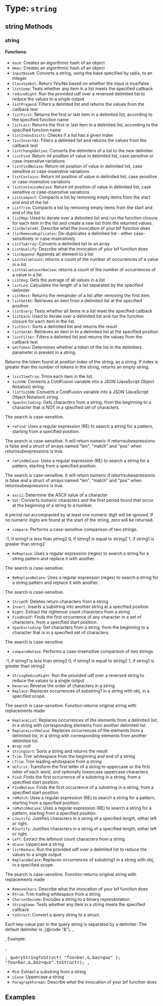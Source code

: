 # Type: `string`



## string Methods

### string

#### Functions:

 * `hash`: Creates an algorithmic hash of an object
 * `Hmac`: Creates an algorithmic hash of an object
 * `InputBaseN`: Converts a string, using the base specified by radix, to an integer.
 * `ClassSymbol`: Return Yes/No based on whether the input is true/false
 * `listSome`: Tests whether any item in a list meets the specified callback
 * `reduceRight`: Run the provided udf over a reversed delimited list to reduce the values to a single output
 * `listPrepend`: Filters a delimted list and returns the values from the callback test
 * `listFirst`: Returns the first or last item in a delimited list, according to the specified function name
 * `listLast`: Returns the first or last item in a delimited list, according to the specified function name
 * `listIndexExists`: Checks if a list has a given index
 * `listInsertAt`: Filters a delimted list and returns the values from the callback test
 * `listChangeDelims`: Converts the delimiters of a list to the new delimiter.
 * `listFind`: Return int position of value in delimited list, case sensitive or case-insenstive variations
 * `listFindNoCase`: Return int position of value in delimited list, case sensitive or case-insenstive variations
 * `listContains`: Return int position of value in delimited list, case sensitive or case-insenstive variations
 * `listContainsNoCase`: Return int position of value in delimited list, case sensitive or case-insenstive variations
 * `ListCompact`: Compacts a list by removing empty items from the start and end of the list
 * `ListTrim`: Compacts a list by removing empty items from the start and end of the list
 * `listMap`: Used to iterate over a delimited list and run the function closure for each item in the list and create a new list from the returned values.
 * `listDeleteAt`: Describe what the invocation of your bif function does
 * `listRemoveDuplicates`: De-duplicates a delimited list - either case-sensitively or case-insenstively
 * `ListToArray`: Converts a delimited list to an array
 * `ListQualify`: Describe what the invocation of your bif function does
 * `listAppend`: Appends an element to a list
 * `ListValueCount`: returns a count of the number of occurrences of a value in a list
 * `ListValueCountNoCase`: returns a count of the number of occurrences of a value in a list
 * `ListAvg`: Gets the average of all values in a list
 * `listLen`: Calculates the length of a list separated by the specified delimiter
 * `ListRest`: Returns the remainder of a list after removing the first item
 * `listGetAt`: Retrieves an item from a delimited list at the specified position
 * `listEvery`: Tests whether all items in a list meet the specified callback
 * `listEach`: Used to iterate over a delimited list and run the function closure for each item in the list.
 * `listSort`: Sorts a delimited list and returns the result
 * `listSetAt`: Retrieves an item in to a delimited list at the specified position
 * `listFilter`: Filters a delimted list and returns the values from the callback test
 * `GetToken`: Determines whether a token of the list in the delimiters parameter is present in a string.

Returns the token found at position index of the string, as a string.
 If index is greater than the number of tokens in the string, returns an empty string.
 * `listItemTrim`: Trims each item in the list.
 * `toJSON`: Converts a ColdFusion variable into a JSON (JavaScript Object Notation) string.
 * `listToJSON`: Converts a ColdFusion variable into a JSON (JavaScript Object Notation) string.
 * `SpanIncluding`: Gets characters from a string, from the beginning to a character that is NOT in a specified set of characters.

The search is case-sensitive.
 * `reFind`: Uses a regular expression (RE) to search a string for a pattern, starting from a specified position.

The search is case-sensitive.
 It will return numeric if returnsubexpressions is false and a struct of arrays named "len", "match" and "pos" when returnsubexpressions is true.
 * `reFindNoCase`: Uses a regular expression (RE) to search a string for a pattern, starting from a specified position.

The search is case-sensitive.
 It will return numeric if returnsubexpressions is false and a struct of arrays named "len", "match" and "pos" when returnsubexpressions is true.
 * `ascii`: Determine the ASCII value of a character
 * `Val`: Converts numeric characters and the first period found that occur at the beginning of a string to a number.

A period not accompianied by at least
 one numeric digit will be ignored. If no numeric digits are found at the start of the string, zero will be returned.
 * `compare`: Performs a case-sensitive comparison of two strings.

-1, if string1 is less than string2
 0, if string1 is equal to string2
 1, if string1 is greater than string2
 * `ReReplace`: Uses a regular expression (regex) to search a string for a string pattern and replace it with another.

The search is case-sensitive.
 * `ReReplaceNoCase`: Uses a regular expression (regex) to search a string for a string pattern and replace it with another.

The search is case-sensitive.
 * `StripCR`: Deletes return characters from a string.
 * `Insert`: Inserts a substring into another string at a specified position.
 * `Right`: Extract the rightmost count characters from a string
 * `FindOneOf`: Finds the first occurrence of any character in a set of characters, from a specified start position.
 * `SpanExcluding`: Get characters from a string, from the beginning to a character that is in a specified set of characters.

The search is case-sensitive.
 * `compareNoCase`: Performs a case-insensitive comparison of two strings.

-1, if string1 is less than string2
 0, if string1 is equal to string2
 1, if string1 is greater than string2
 * `StringReduceRight`: Run the provided udf over a reversed string to reduce the values to a single output
 * `Reverse`: Reverse the order of characters in a string
 * `Replace`: Replaces occurrences of substring1 in a string with obj, in a specified scope.

The search is case-sensitive. Function returns original string with
 replacements made
 * `ReplaceList`: Replaces occurrences of the elements from a delimited list, in a string with corresponding elements from another delimited list.
 * `ReplaceListNoCase`: Replaces occurrences of the elements from a delimited list, in a string with corresponding elements from another delimited list.
 * `Wrap`: null
 * `StringSort`: Sorts a string and returns the result
 * `Trim`: Trim whitespace from the beginning and end of a string
 * `LTrim`: Trim leading whitespace from a string
 * `UCFirst`: Transform the first letter of a string to uppercase or the first letter of each word, and optionally lowercase uppercase characters.
 * `Find`: Finds the first occurrence of a substring in a string, from a specified start position.
 * `FindNoCase`: Finds the first occurrence of a substring in a string, from a specified start position.
 * `reMatch`: Uses a regular expression (RE) to search a string for a pattern, starting from a specified position.
 * `reMatchNoCase`: Uses a regular expression (RE) to search a string for a pattern, starting from a specified position.
 * `LJustify`: Justifies characters in a string of a specified length, either left or right.
 * `RJustify`: Justifies characters in a string of a specified length, either left or right.
 * `Left`: Extract the leftmost count characters from a string
 * `UCase`: Uppercase a string
 * `listReduce`: Run the provided udf over a delimited list to reduce the values to a single output
 * `ReplaceNoCase`: Replaces occurrences of substring1 in a string with obj, in a specified scope.

The search is case-sensitive. Function returns original string with
 replacements made
 * `RemoveChars`: Describe what the invocation of your bif function does
 * `RTrim`: Trim trailing whitespace from a string
 * `CharsetDecode`: Encodes a string to a binary representation
 * `StringSome`: Tests whether any item in a string meets the specified callback
 * `toStruct`: Convert a query string to a struct.

Each key-value pair in the query string is separated by a delimiter.
 The default delimiter is ,{@code "&"},
 ,<p>,
 Example:

 ,<pre>,
 queryStringToStruct( "foo=bar,&amp;,baz=qux" );
 "foo=bar,&amp;,baz=qux".toStruct();
 ,</pre>
 * `Mid`: Extract a substring from a string
 * `LCase`: Uppercase a string
 * `ParagraphFormat`: Describe what the invocation of your bif function does




## Examples
